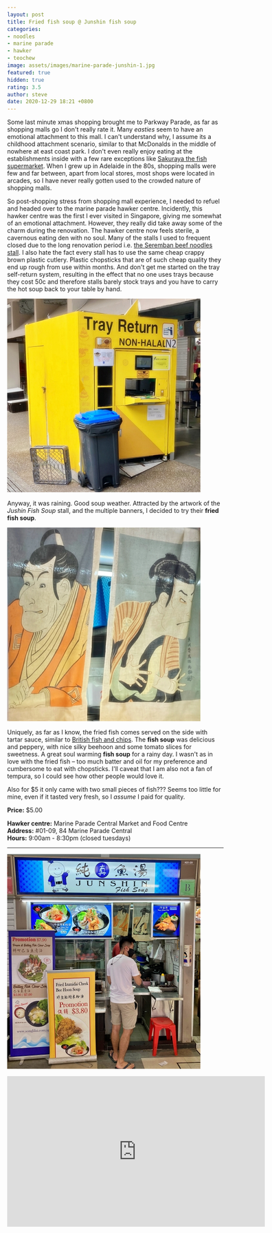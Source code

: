 ```yaml
---
layout: post
title: Fried fish soup @ Junshin fish soup
categories:
- noodles
- marine parade
- hawker
- teochew
image: assets/images/marine-parade-junshin-1.jpg
featured: true
hidden: true
rating: 3.5
author: steve
date: 2020-12-29 18:21 +0800
---
```

Some last minute xmas shopping brought me to Parkway Parade, as far as shopping malls go I don't really rate it. Many *easties* seem to have an emotional attachment to this mall. I can't understand why, I assume its a childhood attachment scenario, similar to that McDonalds in the middle of nowhere at east coast park. I don't even really enjoy eating at the establishments inside with a few rare exceptions like [Sakuraya the fish supermarket](http://www.sakuraya.com.sg/e-fishmart.php). When I grew up in Adelaide in the 80s, shopping malls were few and far between, apart from local stores, most shops were located in arcades, so I have never really gotten used to the crowded nature of shopping malls.

So post-shopping stress from shopping mall experience, I needed to refuel and headed over to the marine parade hawker centre. Incidently, this hawker centre was the first I ever visited in Singapore, giving me somewhat of an emotional attachment. However, they really did take away some of the charm during the renovation. The hawker centre now feels sterile, a cavernous eating den with no soul. Many of the stalls I used to frequent closed due to the long renovation period i.e. [the Seremban beef noodles stall](https://www.burpple.com/mr-wong-seremban-beef-noodles). I also hate the fact every stall has to use the same cheap crappy brown plastic cutlery. Plastic chopsticks that are of such cheap quality they end up rough from use within months. And don't get me started on the tray self-return system, resulting in the effect that no one uses trays because they cost 50c and therefore stalls barely stock trays and you have to carry the hot soup back to your table by hand.

![Self-return trays](/assets/images/marine-parade-junshin-3.jpg "Self-return trays")

Anyway, it was raining. Good soup weather. Attracted by the artwork of the *Jushin Fish Soup* stall, and the multiple banners, I decided to try their **fried fish soup**.

![Stall artwork](/assets/images/marine-parade-junshin-2.jpg "Stall artwork")

Uniquely, as far as I know, the fried fish comes served on the side with tartar sauce, similar to [British fish and chips](https://en.wikipedia.org/wiki/Fish_and_chips). The **fish soup** was delicious and peppery, with nice silky beehoon and some tomato slices for sweetness. A great soul warming **fish soup** for a rainy day. I wasn't as in love with the fried fish – too much batter and oil for my preference and cumbersome to eat with chopsticks. I'll caveat that I am also not a fan of tempura, so I could see how other people would love it.

Also for $5 it only came with two small pieces of fish??? Seems too little for mine, even if it tasted very fresh, so I *assume* I paid for quality.

**Price:** $5.00

**Hawker centre:** Marine Parade Central Market and Food Centre  
**Address:** #01-09, 84 Marine Parade Central  
**Hours:** 9:00am - 8:30pm (closed tuesdays)  

***  

![Junshin fish soup](/assets/images/marine-parade-junshin-4.jpg "Junshin fish soup")

<iframe src="https://www.google.com/maps/embed?pb=!1m18!1m12!1m3!1d3988.788149732111!2d103.90434971453855!3d1.3020419990503536!2m3!1f0!2f0!3f0!3m2!1i1024!2i768!4f13.1!3m3!1m2!1s0x31da18717cb6cf77%3A0x5f917877702b68f0!2sMarine%20Parade%20Central!5e0!3m2!1sen!2ssg!4v1609237177686!5m2!1sen!2ssg" width="600" height="350" frameborder="0" style="border:0;" allowfullscreen="" aria-hidden="false" tabindex="0"></iframe>  